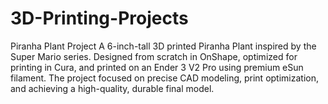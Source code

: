 # 3D-Printing-Projects
Piranha Plant Project A 6-inch-tall 3D printed Piranha Plant inspired by the Super Mario series. Designed from scratch in OnShape, optimized for printing in Cura, and printed on an Ender 3 V2 Pro using premium eSun filament. The project focused on precise CAD modeling, print optimization, and achieving a high-quality, durable final model.
